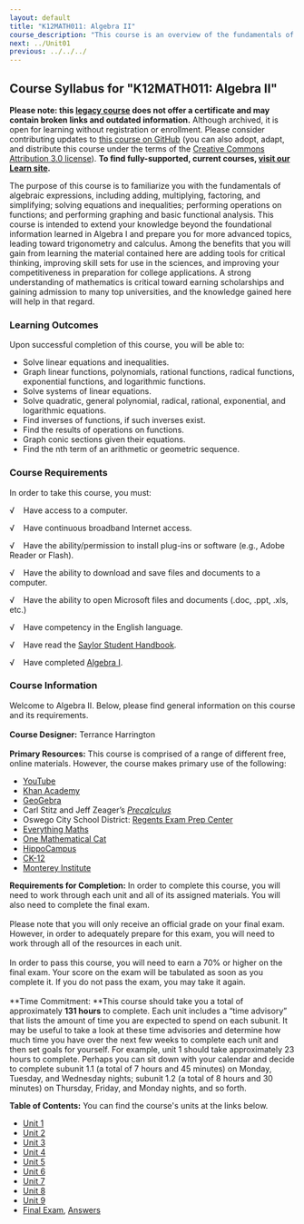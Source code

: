 ```yaml
---
layout: default
title: "K12MATH011: Algebra II"
course_description: "This course is an overview of the fundamentals of algebraic expressions, including adding, multiplying, factoring, and simplifying, solving equations and inequalities, performing operations on functions, and performing graphing and basic functional analysis."
next: ../Unit01
previous: ../../../
---
```

Course Syllabus for "K12MATH011: Algebra II"
---------------------------------------------

**Please note: this [legacy course](https://sayloracademy.zendesk.com/hc/en-us/articles/206089967) does not offer a certificate and may contain 
broken links and outdated information.** Although archived, it is open 
for learning without registration or enrollment. Please consider contributing 
updates to [this course on GitHub](https://github.com/saylordotorg/course_k12math011) 
(you can also adopt, adapt, and distribute this course under the terms of 
the [Creative Commons Attribution 3.0 license](http://creativecommons.org/licenses/by/3.0/)). **To find fully-supported, current courses, [visit our 
Learn site](https://learn.saylor.org).**

The purpose of this course is to familiarize you with the fundamentals
of algebraic expressions, including adding, multiplying, factoring, and
simplifying; solving equations and inequalities; performing operations
on functions; and performing graphing and basic functional analysis.
This course is intended to extend your knowledge beyond the foundational
information learned in Algebra I and prepare you for more advanced
topics, leading toward trigonometry and calculus. Among the benefits
that you will gain from learning the material contained here are adding
tools for critical thinking, improving skill sets for use in the
sciences, and improving your competitiveness in preparation for college
applications. A strong understanding of mathematics is critical toward
earning scholarships and gaining admission to many top universities, and
the knowledge gained here will help in that regard.

### Learning Outcomes

Upon successful completion of this course, you will be able to:

-   Solve linear equations and inequalities.
-   Graph linear functions, polynomials, rational functions, radical
    functions, exponential functions, and logarithmic functions.
-   Solve systems of linear equations.
-   Solve quadratic, general polynomial, radical, rational, exponential,
    and logarithmic equations.
-   Find inverses of functions, if such inverses exist.
-   Find the results of operations on functions.
-   Graph conic sections given their equations.
-   Find the nth term of an arithmetic or geometric sequence.

### Course Requirements

In order to take this course, you must:  
  
 √    Have access to a computer.  
  
 √    Have continuous broadband Internet access.  
  
 √    Have the ability/permission to install plug-ins or software (e.g.,
Adobe Reader or Flash).  
  
 √    Have the ability to download and save files and documents to a
computer.  
  
 √    Have the ability to open Microsoft files and documents (.doc,
.ppt, .xls, etc.)  
  
 √    Have competency in the English language.  
  
 √    Have read the [Saylor Student
Handbook](https://resources.saylor.org/wwwresources/archived/site/wp-content/uploads/2012/05/Saylor-StudentHandbook.pdf).  
  
 √    Have completed [Algebra
I](http://www.saylor.org/courses/k12math009/).

### Course Information

Welcome to Algebra II. Below, please find general information on this
course and its requirements.  
    
 **Course Designer:** Terrance Harrington  
    
 **Primary Resources:** This course is comprised of a range of different
free, online materials. However, the course makes primary use of the
following:   

-   [YouTube](http://www.youtube.com/)
-   [Khan Academy](https://www.khanacademy.org/)
-   [GeoGebra](http://www.geogebra.org/cms/en/)
-   Carl Stitz and Jeff Zeager’s
    *[Precalculus](http://stitz-zeager.com/szprecalculus07042013.pdf)*
-   Oswego City School District: [Regents Exam Prep
    Center](http://regentsprep.org/)
-   [Everything Maths](http://everythingmaths.co.za/)
-   [One Mathematical Cat](http://www.onemathematicalcat.org/)
-   [HippoCampus](http://www.hippocampus.org/)
-   [CK-12](http://www.ck12.org/student/)
-   [Monterey Institute](http://www.montereyinstitute.org/)

**Requirements for Completion:** In order to complete this course, you
will need to work through each unit and all of its assigned materials.
You will also need to complete the final exam.  
    
 Please note that you will only receive an official grade on your final
exam. However, in order to adequately prepare for this exam, you will
need to work through all of the resources in each unit.  
    
 In order to pass this course, you will need to earn a 70% or higher on
the final exam. Your score on the exam will be tabulated as soon as you
complete it. If you do not pass the exam, you may take it again.  
    
 **Time Commitment: **This course should take you a total of
approximately **131 hours** to complete. Each unit includes a “time
advisory” that lists the amount of time you are expected to spend on
each subunit. It may be useful to take a look at these time advisories
and determine how much time you have over the next few weeks to complete
each unit and then set goals for yourself. For example, unit 1 should
take approximately 23 hours to complete. Perhaps you can sit down with
your calendar and decide to complete subunit 1.1 (a total of 7 hours and
45 minutes) on Monday, Tuesday, and Wednesday nights; subunit 1.2 (a
total of 8 hours and 30 minutes) on Thursday, Friday, and Monday nights,
and so forth.  
  
**Table of Contents:** You can find the course's units at the links below.

- [Unit 1](https://legacy.saylor.org/k12math011/Unit01/)
- [Unit 2](https://legacy.saylor.org/k12math011/Unit02/)
- [Unit 3](https://legacy.saylor.org/k12math011/Unit03/)
- [Unit 4](https://legacy.saylor.org/k12math011/Unit04/)
- [Unit 5](https://legacy.saylor.org/k12math011/Unit05/)
- [Unit 6](https://legacy.saylor.org/k12math011/Unit06/)
- [Unit 7](https://legacy.saylor.org/k12math011/Unit07/)
- [Unit 8](https://legacy.saylor.org/k12math011/Unit08/)
- [Unit 9](https://legacy.saylor.org/k12math011/Unit09/)
- [Final Exam](http://saylordotorg.github.io/LegacyExams/K12/K12MATH011/K12MATH011-FinalExam.html), [Answers](http://saylordotorg.github.io/LegacyExams/K12/K12MATH011/K12MATH011-FinalExam-Answers.html)
